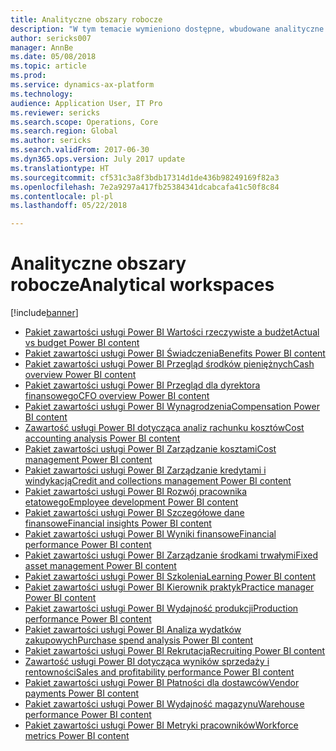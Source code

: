 ```yaml
---
title: Analityczne obszary robocze
description: "W tym temacie wymieniono dostępne, wbudowane analityczne obszary robocze oraz wskazano zasoby, gdzie można uzyskać więcej informacji na ich temat."
author: sericks007
manager: AnnBe
ms.date: 05/08/2018
ms.topic: article
ms.prod: 
ms.service: dynamics-ax-platform
ms.technology: 
audience: Application User, IT Pro
ms.reviewer: sericks
ms.search.scope: Operations, Core
ms.search.region: Global
ms.author: sericks
ms.search.validFrom: 2017-06-30
ms.dyn365.ops.version: July 2017 update
ms.translationtype: HT
ms.sourcegitcommit: cf531c3a8f3bdb17314d1de436b98249169f82a3
ms.openlocfilehash: 7e2a9297a417fb25384341dcabcafa41c50f8c84
ms.contentlocale: pl-pl
ms.lasthandoff: 05/22/2018

---
```


# <a name="analytical-workspaces"></a><span data-ttu-id="6651f-103">Analityczne obszary robocze</span><span class="sxs-lookup"><span data-stu-id="6651f-103">Analytical workspaces</span></span>
[!include[banner](../includes/banner.md)]

- [<span data-ttu-id="6651f-104">Pakiet zawartości usługi Power BI Wartości rzeczywiste a budżet</span><span class="sxs-lookup"><span data-stu-id="6651f-104">Actual vs budget Power BI content</span></span>](ledger-budgets-power-bi.md)
- [<span data-ttu-id="6651f-105">Pakiet zawartości usługi Power BI Świadczenia</span><span class="sxs-lookup"><span data-stu-id="6651f-105">Benefits Power BI content</span></span>](benefits-power-bi.md)
- [<span data-ttu-id="6651f-106">Pakiet zawartości usługi Power BI Przegląd środków pieniężnych</span><span class="sxs-lookup"><span data-stu-id="6651f-106">Cash overview Power BI content</span></span>](../../financials/cash-bank-management/Cash-Overview-Power-BI-content.md)
- [<span data-ttu-id="6651f-107">Pakiet zawartości usługi Power BI Przegląd dla dyrektora finansowego</span><span class="sxs-lookup"><span data-stu-id="6651f-107">CFO overview Power BI content</span></span>](CFO-power-bi.md)
- [<span data-ttu-id="6651f-108">Pakiet zawartości usługi Power BI Wynagrodzenia</span><span class="sxs-lookup"><span data-stu-id="6651f-108">Compensation Power BI content</span></span>](compensation-power-bi.md)
- [<span data-ttu-id="6651f-109">Zawartość usługi Power BI dotycząca analiz rachunku kosztów</span><span class="sxs-lookup"><span data-stu-id="6651f-109">Cost accounting analysis Power BI content</span></span>](cost-accounting-analysis-content-pack.md) 
- [<span data-ttu-id="6651f-110">Pakiet zawartości usługi Power BI Zarządzanie kosztami</span><span class="sxs-lookup"><span data-stu-id="6651f-110">Cost management Power BI content</span></span>](cost-management-content-pack.md)    
- [<span data-ttu-id="6651f-111">Pakiet zawartości usługi Power BI Zarządzanie kredytami i windykacją</span><span class="sxs-lookup"><span data-stu-id="6651f-111">Credit and collections management Power BI content</span></span>](../../financials/accounts-receivable/credit-collections-power-bi.md)
- [<span data-ttu-id="6651f-112">Pakiet zawartości usługi Power BI Rozwój pracownika etatowego</span><span class="sxs-lookup"><span data-stu-id="6651f-112">Employee development Power BI content</span></span>](employee-development-PBI.md) 
- [<span data-ttu-id="6651f-113">Pakiet zawartości usługi Power BI Szczegółowe dane finansowe</span><span class="sxs-lookup"><span data-stu-id="6651f-113">Financial insights Power BI content</span></span>](financial-insights.md)
- [<span data-ttu-id="6651f-114">Pakiet zawartości usługi Power BI Wyniki finansowe</span><span class="sxs-lookup"><span data-stu-id="6651f-114">Financial performance Power BI content</span></span>](financial-performance-power-bi-content-pack.md)
- [<span data-ttu-id="6651f-115">Pakiet zawartości usługi Power BI Zarządzanie środkami trwałymi</span><span class="sxs-lookup"><span data-stu-id="6651f-115">Fixed asset management Power BI content</span></span>](../../financials/fixed-assets/Fixed-asset-management-workspace.md)
- [<span data-ttu-id="6651f-116">Pakiet zawartości usługi Power BI Szkolenia</span><span class="sxs-lookup"><span data-stu-id="6651f-116">Learning Power BI content</span></span>](learning-power-bi.md)
- [<span data-ttu-id="6651f-117">Pakiet zawartości usługi Power BI Kierownik praktyk</span><span class="sxs-lookup"><span data-stu-id="6651f-117">Practice manager Power BI content</span></span>](practice-manager-power-bi.md)
- [<span data-ttu-id="6651f-118">Pakiet zawartości usługi Power BI Wydajność produkcji</span><span class="sxs-lookup"><span data-stu-id="6651f-118">Production performance Power BI content</span></span>](production-performance-power-bi.md)
- [<span data-ttu-id="6651f-119">Pakiet zawartości usługi Power BI Analiza wydatków zakupowych</span><span class="sxs-lookup"><span data-stu-id="6651f-119">Purchase spend analysis Power BI content</span></span>](purchase-content-pack-for-power-bi.md) 
- [<span data-ttu-id="6651f-120">Pakiet zawartości usługi Power BI Rekrutacja</span><span class="sxs-lookup"><span data-stu-id="6651f-120">Recruiting Power BI content</span></span>](recruiting-analysis-power-bi-content-pack.md) 
- [<span data-ttu-id="6651f-121">Zawartość usługi Power BI dotycząca wyników sprzedaży i rentowności</span><span class="sxs-lookup"><span data-stu-id="6651f-121">Sales and profitability performance Power BI content</span></span>](sales-profitability-performance-content-pack.md)
- [<span data-ttu-id="6651f-122">Pakiet zawartości usługi Power BI Płatności dla dostawców</span><span class="sxs-lookup"><span data-stu-id="6651f-122">Vendor payments Power BI content</span></span>](../../financials/accounts-payable/Vendor-payments-workspace.md)
- [<span data-ttu-id="6651f-123">Pakiet zawartości usługi Power BI Wydajność magazynu</span><span class="sxs-lookup"><span data-stu-id="6651f-123">Warehouse performance Power BI content</span></span>](warehouse-power-bi-content.md)
- [<span data-ttu-id="6651f-124">Pakiet zawartości usługi Power BI Metryki pracowników</span><span class="sxs-lookup"><span data-stu-id="6651f-124">Workforce metrics Power BI content</span></span>](workforce-analysis-power-bi-content-pack.md)  

